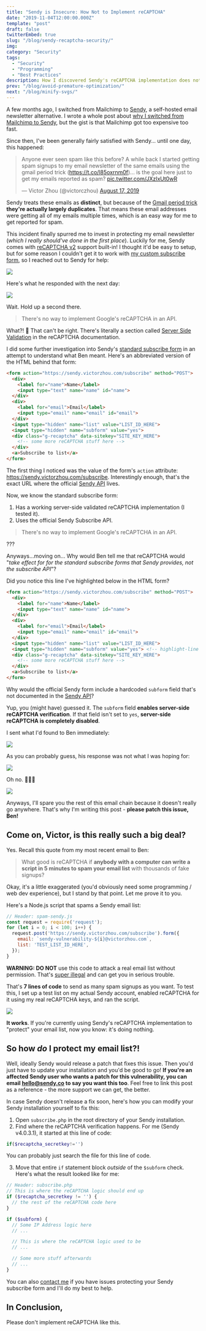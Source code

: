 ```yaml
---
title: "Sendy is Insecure: How Not to Implement reCAPTCHA"
date: "2019-11-04T12:00:00.000Z"
template: "post"
draft: false
twitterEmbed: true
slug: "/blog/sendy-recaptcha-security/"
img:
category: "Security"
tags:
  - "Security"
  - "Programming"
  - "Best Practices"
description: How I discovered Sendy's reCAPTCHA implementation does nothing and what you can do about it.
prev: "/blog/avoid-premature-optimization/"
next: "/blog/minify-svgs/"
---
```


A few months ago, I switched from Mailchimp to [Sendy](https://sendy.co/?ref=Tl4Ot), a self-hosted email newsletter alternative. I wrote a whole post about [why I switched from Mailchimp to Sendy](/blog/mailchimp-to-sendy/), but the gist is that Mailchimp got too expensive too fast.

Since then, I've been generally fairly satisfied with Sendy... until one day, this happened:

<blockquote class="twitter-tweet"><p lang="en" dir="ltr">Anyone ever seen spam like this before? A while back I started getting spam signups to my email newsletter of the same emails using the gmail period trick (<a href="https://t.co/l85oxrnm0f">https://t.co/l85oxrnm0f</a>)... is the goal here just to get my emails reported as spam? <a href="https://t.co/JXzIxUt0wR">pic.twitter.com/JXzIxUt0wR</a></p>&mdash; Victor Zhou (@victorczhou) <a href="https://twitter.com/victorczhou/status/1162645289213186050?ref_src=twsrc%5Etfw">August 17, 2019</a></blockquote>

Sendy treats these emails as **distinct**, but because of the [Gmail period trick](https://gmail.googleblog.com/2008/03/2-hidden-ways-to-get-more-from-your.html) **they're actually largely duplicates**. That means these email addresses were getting all of my emails multiple times, which is an easy way for me to get reported for spam.

This incident finally spurred me to invest in protecting my email newsletter (_which I really should've done in the first place_). Luckily for me, Sendy comes with [reCAPTCHA v2](https://developers.google.com/recaptcha/docs/display) support built-in! I thought it'd be easy to setup, but for some reason I couldn't get it to work with [my custom subscribe form](/subscribe/?src=sendy-recaptcha-post), so I reached out to Sendy for help:

![](./media-link/sendy-recaptcha/email1.png)

Here's what he responded with the next day:

![](./media-link/sendy-recaptcha/email2.png)

Wait. Hold up a second there.

> There's no way to implement Google's reCAPTCHA in an API.

What?! 🤔 That can't be right. There's literally a section called [Server Side Validation](https://developers.google.com/recaptcha/docs/verify) in the reCAPTCHA documentation.

I did some further investigation into Sendy's [standard subscribe form](https://sendy.victorzhou.com/subscription?f=K892tNsoSJBXB56YBbPUmxU74VxOqJ5DMbMZ6wxMWPQ4X6amCgnApdNbY763h0onBKMcQ751ge1VN7MtbBR11Hu7zA) in an attempt to understand what Ben meant. Here's an abbreviated version of the HTML behind that form:

```html
<form action="https://sendy.victorzhou.com/subscribe" method="POST">
  <div>
    <label for="name">Name</label>
    <input type="text" name="name" id="name">
  </div>
  <div>
    <label for="email">Email</label>
    <input type="email" name="email" id="email">
  </div>
  <input type="hidden" name="list" value="LIST_ID_HERE">
  <input type="hidden" name="subform" value="yes">
  <div class="g-recaptcha" data-sitekey="SITE_KEY_HERE">
    <!-- some more reCAPTCHA stuff here -->
  </div>
  <a>Subscribe to list</a>
</form>
```

The first thing I noticed was the value of the form's `action` attribute: https://sendy.victorzhou.com/subscribe. Interestingly enough, that's the exact URL where the official [Sendy API](https://sendy.co/api) lives.

Now, we know the standard subscribe form:

1. Has a working server-side validated reCAPTCHA implementation (I tested it).
2. Uses the official Sendy Subscribe API.

> There's no way to implement Google's reCAPTCHA in an API.

???

Anyways...moving on... Why would Ben tell me that reCAPTCHA would "_take effect for for the standard subscribe forms that Sendy provides, not the subscribe API_"?

Did you notice this line I've highlighted below in the HTML form?

```html
<form action="https://sendy.victorzhou.com/subscribe" method="POST">
  <div>
    <label for="name">Name</label>
    <input type="text" name="name" id="name">
  </div>
  <div>
    <label for="email">Email</label>
    <input type="email" name="email" id="email">
  </div>
  <input type="hidden" name="list" value="LIST_ID_HERE">
  <input type="hidden" name="subform" value="yes"> <!-- highlight-line -->
  <div class="g-recaptcha" data-sitekey="SITE_KEY_HERE">
    <!-- some more reCAPTCHA stuff here -->
  </div>
  <a>Subscribe to list</a>
</form>
```

Why would the official Sendy form include a hardcoded `subform` field that's not documented in the [Sendy API](https://sendy.co/api)?

Yup, you (might have) guessed it. The `subform` field **enables server-side reCAPTCHA verification**. If that field isn't set to `yes`, **server-side reCAPTCHA is completely disabled**.

I sent what I'd found to Ben immediately:

![](./media-link/sendy-recaptcha/email3.png)

As you can probably guess, his response was not what I was hoping for:

![](./media-link/sendy-recaptcha/email4.png)

Oh no. 🤦🏻‍♂️

![](./media-link/sendy-recaptcha/email5.png)

Anyways, I'll spare you the rest of this email chain because it doesn't really go anywhere. That's why I'm writing this post - **please patch this issue, Ben!**

## Come on, Victor, is this really such a big deal?

Yes. Recall this quote from my most recent email to Ben:

> What good is reCAPTCHA if **anybody with a computer can write a script in 5 minutes to spam your email list** with thousands of fake signups?

Okay, it's a little exaggerated (you'd obviously need some programming / web dev experience), but I stand by that point. Let me prove it to you.

Here's a Node.js script that spams a Sendy email list:

```js
// Header: spam-sendy.js
const request = require('request');
for (let i = 0; i < 100; i++) {
  request.post('https://sendy.victorzhou.com/subscribe').form({
    email: `sendy-vulnerability-${i}@victorzhou.com`,
    list: 'TEST_LIST_ID_HERE',
  });
}
```
<figcaption><b>WARNING: DO NOT</b> use this code to attack a real email list without permission. That's <a href="https://en.wikipedia.org/wiki/Cybercrime" target="_blank">super illegal</a> and can get you in serious trouble.</figcaption>

That's **7 lines of code** to send as many spam signups as you want. To test this, I set up a test list on my actual Sendy account, enabled reCAPTCHA for it using my real reCAPTCHA keys, and ran the script.

![](./media-link/sendy-recaptcha/spam-result.png)

**It works**. If you're currently using Sendy's reCAPTCHA implementation to "protect" your email list, now you know: it's doing nothing.

## So how _do_ I protect my email list?!

Well, ideally Sendy would release a patch that fixes this issue. Then you'd just have to update your installation and you'd be good to go! **If you're an affected Sendy user who wants a patch for this vulnerability, you can email [hello@sendy.co](mailto:hello@sendy.co) to say you want this too**. Feel free to link this post as a reference - the more support we can get, the better.

In case Sendy doesn't release a fix soon, here's how you can modify your Sendy installation yourself to fix this:

1. Open `subscribe.php` in the root directory of your Sendy installation.
2. Find where the reCAPTCHA verification happens. For me (Sendy v4.0.3.1), it started at this line of code:

```php
if($recaptcha_secretkey!='')
```
<figcaption>You can probably just search the file for this line of code.</figcaption>

3. Move that entire `if` statement block _outside_ of the `$subform` check. Here's what the result looked like for me:

```php
// Header: subscribe.php
// This is where the reCAPTCHA logic should end up
if ($recaptcha_secretkey != '') {
  // the rest of the reCAPTCHA code here
}

if ($subform) {
  // Some IP Address logic here
  // ...

  // This is where the reCAPTCHA logic used to be
  // ...

  // Some more stuff afterwards
  // ...
}
```

You can also [contact me](/about/#contact-me) if you have issues protecting your Sendy subscribe form and I'll do my best to help.

## In Conclusion,

Please don't implement reCAPTCHA like this.

